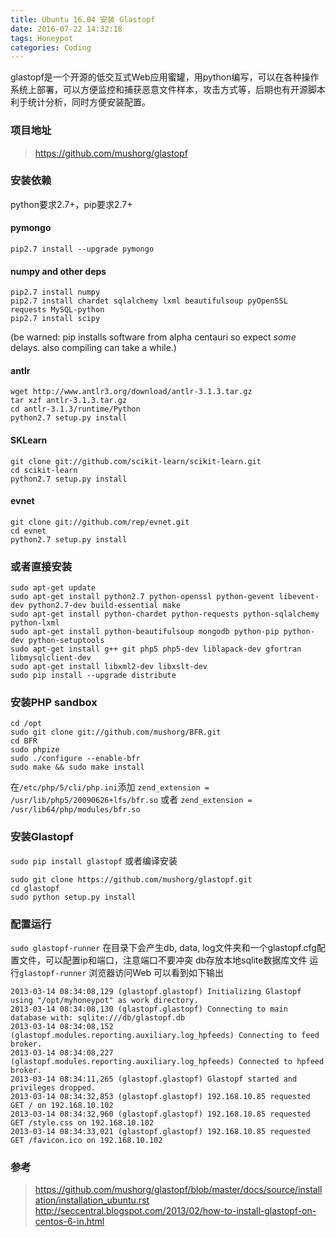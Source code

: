 ```yaml
---
title: Ubuntu 16.04 安装 Glastopf
date: 2016-07-22 14:32:18
tags: Honeypot
categories: Coding
---
```

<script src="https://ob5vt1k7f.qnssl.com/pangu.js"></script>

glastopf是一个开源的低交互式Web应用蜜罐，用python编写，可以在各种操作系统上部署，可以方便监控和捕获恶意文件样本，攻击方式等，后期也有开源脚本利于统计分析，同时方便安装配置。 
 
### 项目地址
> https://github.com/mushorg/glastopf 

### 安装依赖
python要求2.7+，pip要求2.7+

<!-- more -->

#### pymongo
`pip2.7 install --upgrade pymongo`
#### numpy and other deps
```
pip2.7 install numpy
pip2.7 install chardet sqlalchemy lxml beautifulsoup pyOpenSSL requests MySQL-python
pip2.7 install scipy 
```
(be warned: pip installs software from alpha centauri so expect *some* delays. also compiling can take a while.)
#### antlr
```
wget http://www.antlr3.org/download/antlr-3.1.3.tar.gz
tar xzf antlr-3.1.3.tar.gz
cd antlr-3.1.3/runtime/Python
python2.7 setup.py install
```
#### SKLearn
```
git clone git://github.com/scikit-learn/scikit-learn.git
cd scikit-learn
python2.7 setup.py install
```
#### evnet
```
git clone git://github.com/rep/evnet.git
cd evnet
python2.7 setup.py install
```

### 或者直接安装
```
sudo apt-get update
sudo apt-get install python2.7 python-openssl python-gevent libevent-dev python2.7-dev build-essential make
sudo apt-get install python-chardet python-requests python-sqlalchemy python-lxml
sudo apt-get install python-beautifulsoup mongodb python-pip python-dev python-setuptools
sudo apt-get install g++ git php5 php5-dev liblapack-dev gfortran libmysqlclient-dev
sudo apt-get install libxml2-dev libxslt-dev
sudo pip install --upgrade distribute
```

### 安装PHP sandbox
```
cd /opt
sudo git clone git://github.com/mushorg/BFR.git
cd BFR
sudo phpize
sudo ./configure --enable-bfr
sudo make && sudo make install
```
在`/etc/php/5/cli/php.ini`添加
`zend_extension = /usr/lib/php5/20090626+lfs/bfr.so`
或者
`zend_extension = /usr/lib64/php/modules/bfr.so`

### 安装Glastopf
`sudo pip install glastopf`
或者编译安装
```
sudo git clone https://github.com/mushorg/glastopf.git
cd glastopf
sudo python setup.py install
```

### 配置运行
`sudo glastopf-runner`
在目录下会产生db, data, log文件夹和一个glastopf.cfg配置文件，可以配置ip和端口，注意端口不要冲突
db存放本地sqlite数据库文件
运行`glastopf-runner`
浏览器访问Web
可以看到如下输出
```
2013-03-14 08:34:08,129 (glastopf.glastopf) Initializing Glastopf using "/opt/myhoneypot" as work directory.
2013-03-14 08:34:08,130 (glastopf.glastopf) Connecting to main database with: sqlite:///db/glastopf.db
2013-03-14 08:34:08,152 (glastopf.modules.reporting.auxiliary.log_hpfeeds) Connecting to feed broker.
2013-03-14 08:34:08,227 (glastopf.modules.reporting.auxiliary.log_hpfeeds) Connected to hpfeed broker.
2013-03-14 08:34:11,265 (glastopf.glastopf) Glastopf started and privileges dropped.
2013-03-14 08:34:32,853 (glastopf.glastopf) 192.168.10.85 requested GET / on 192.168.10.102
2013-03-14 08:34:32,960 (glastopf.glastopf) 192.168.10.85 requested GET /style.css on 192.168.10.102
2013-03-14 08:34:33,021 (glastopf.glastopf) 192.168.10.85 requested GET /favicon.ico on 192.168.10.102
```

### 参考
> https://github.com/mushorg/glastopf/blob/master/docs/source/installation/installation_ubuntu.rst
> http://seccentral.blogspot.com/2013/02/how-to-install-glastopf-on-centos-6-in.html

<script>pangu.spacingPage();</script>